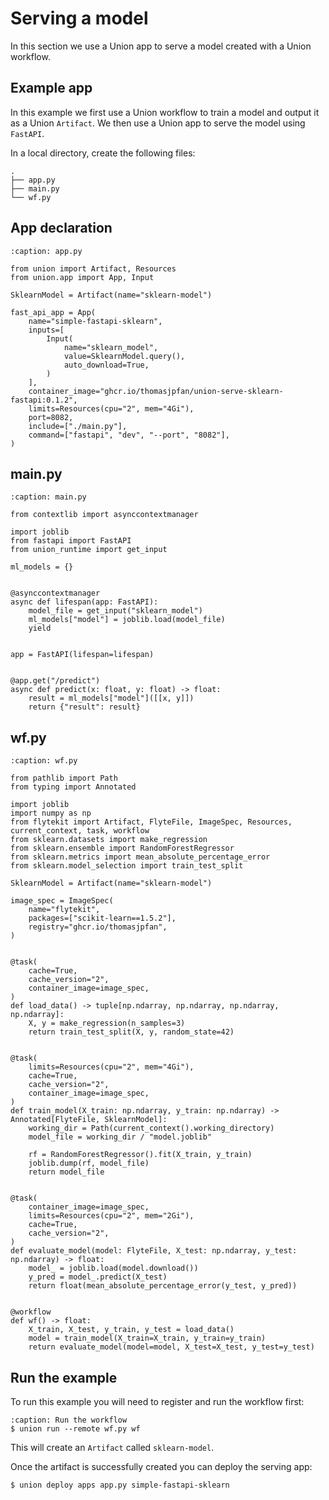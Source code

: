 # Serving a model

In this section we use a Union app to serve a model created with a Union workflow.

## Example app

In this example we first use a Union workflow to train a model and output it as a Union `Artifact`.
We then use a Union app to serve the model using `FastAPI`.

In a local directory, create the following files:

```{code-block}bash
.
├── app.py
├── main.py
└── wf.py
```

## App declaration

```{code-block} python
:caption: app.py

from union import Artifact, Resources
from union.app import App, Input

SklearnModel = Artifact(name="sklearn-model")

fast_api_app = App(
    name="simple-fastapi-sklearn",
    inputs=[
        Input(
            name="sklearn_model",
            value=SklearnModel.query(),
            auto_download=True,
        )
    ],
    container_image="ghcr.io/thomasjpfan/union-serve-sklearn-fastapi:0.1.2",
    limits=Resources(cpu="2", mem="4Gi"),
    port=8082,
    include=["./main.py"],
    command=["fastapi", "dev", "--port", "8082"],
)
```

## main.py

```{code-block} python
:caption: main.py

from contextlib import asynccontextmanager

import joblib
from fastapi import FastAPI
from union_runtime import get_input

ml_models = {}


@asynccontextmanager
async def lifespan(app: FastAPI):
    model_file = get_input("sklearn_model")
    ml_models["model"] = joblib.load(model_file)
    yield


app = FastAPI(lifespan=lifespan)


@app.get("/predict")
async def predict(x: float, y: float) -> float:
    result = ml_models["model"]([[x, y]])
    return {"result": result}
```

## wf.py

```{code-block} python
:caption: wf.py

from pathlib import Path
from typing import Annotated

import joblib
import numpy as np
from flytekit import Artifact, FlyteFile, ImageSpec, Resources, current_context, task, workflow
from sklearn.datasets import make_regression
from sklearn.ensemble import RandomForestRegressor
from sklearn.metrics import mean_absolute_percentage_error
from sklearn.model_selection import train_test_split

SklearnModel = Artifact(name="sklearn-model")

image_spec = ImageSpec(
    name="flytekit",
    packages=["scikit-learn==1.5.2"],
    registry="ghcr.io/thomasjpfan",
)


@task(
    cache=True,
    cache_version="2",
    container_image=image_spec,
)
def load_data() -> tuple[np.ndarray, np.ndarray, np.ndarray, np.ndarray]:
    X, y = make_regression(n_samples=3)
    return train_test_split(X, y, random_state=42)


@task(
    limits=Resources(cpu="2", mem="4Gi"),
    cache=True,
    cache_version="2",
    container_image=image_spec,
)
def train_model(X_train: np.ndarray, y_train: np.ndarray) -> Annotated[FlyteFile, SklearnModel]:
    working_dir = Path(current_context().working_directory)
    model_file = working_dir / "model.joblib"

    rf = RandomForestRegressor().fit(X_train, y_train)
    joblib.dump(rf, model_file)
    return model_file


@task(
    container_image=image_spec,
    limits=Resources(cpu="2", mem="2Gi"),
    cache=True,
    cache_version="2",
)
def evaluate_model(model: FlyteFile, X_test: np.ndarray, y_test: np.ndarray) -> float:
    model_ = joblib.load(model.download())
    y_pred = model_.predict(X_test)
    return float(mean_absolute_percentage_error(y_test, y_pred))


@workflow
def wf() -> float:
    X_train, X_test, y_train, y_test = load_data()
    model = train_model(X_train=X_train, y_train=y_train)
    return evaluate_model(model=model, X_test=X_test, y_test=y_test)
```

## Run the example

To run this example you will need to register and run the workflow first:

```{code-block} bash
:caption: Run the workflow
$ union run --remote wf.py wf
```

This will create an `Artifact` called `sklearn-model`.

Once the artifact is successfully created you can deploy the serving app:

```{code-block} bash
$ union deploy apps app.py simple-fastapi-sklearn
```
